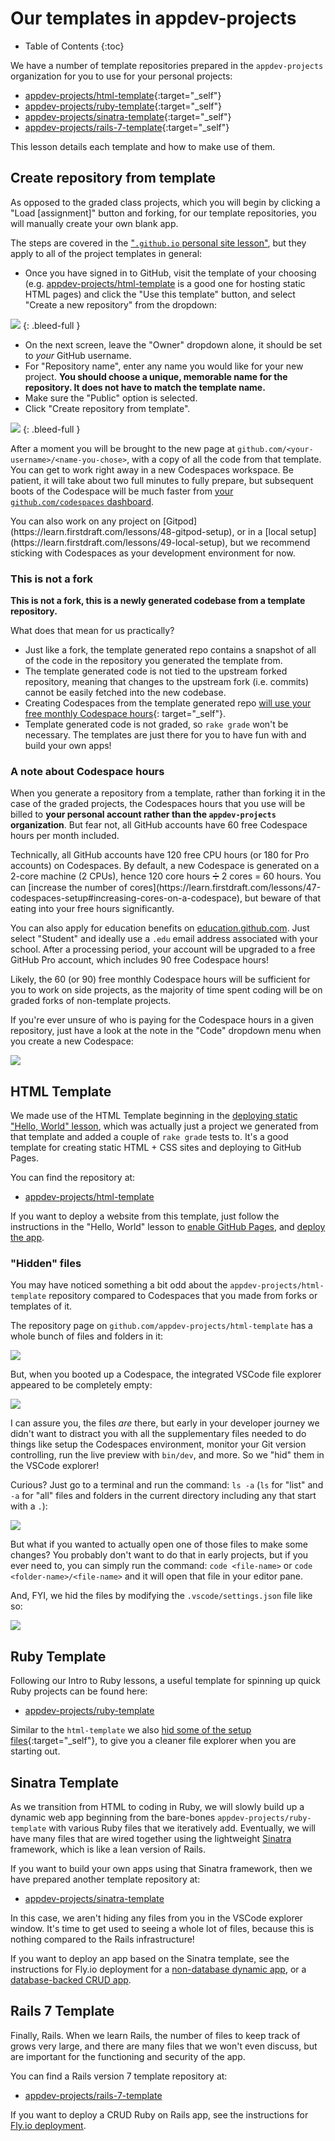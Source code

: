# Our templates in appdev-projects

* Table of Contents
{:toc}

We have a number of template repositories prepared in the `appdev-projects` organization for you to use for your personal projects:

* [appdev-projects/html-template](#html-template){:target="_self"}
* [appdev-projects/ruby-template](#ruby-template){:target="_self"}
* [appdev-projects/sinatra-template](#sinatra-template){:target="_self"}
* [appdev-projects/rails-7-template](#rails-7-template){:target="_self"}

This lesson details each template and how to make use of them.

## Create repository from template

As opposed to the graded class projects, which you will begin by clicking a "Load [assignment]" button and forking, for our template repositories, you will manually create your own blank app. 

The steps are covered in the ["`.github.io` personal site lesson"](https://learn.firstdraft.com/lessons/58-personal-github-io-site#generating-from-a-template), but they apply to all of the project templates in general:

- Once you have signed in to GitHub, visit the template of your choosing (e.g. [appdev-projects/html-template](https://github.com/appdev-projects/html-template) is a good one for hosting static HTML pages) and click the "Use this template" button, and select "Create a new repository" from the dropdown:

<!-- ![](/assets/gh-pages-template-1.png) -->
![](https://res.cloudinary.com/dmxgp9oq2/image/upload/v1686161492/gh-pages-template-1_tlxhbl.png)
{: .bleed-full }

- On the next screen, leave the "Owner" dropdown alone, it should be set to _your_ GitHub username.
- For "Repository name", enter any name you would like for your new project. **You should choose a unique, memorable name for the repository. It does not have to match the template name.**
- Make sure the "Public" option is selected. 
- Click "Create repository from template".

<!-- ![](/assets/gh-pages-template-2.png) -->
![](https://res.cloudinary.com/dmxgp9oq2/image/upload/v1686166582/gh-pages-template-2_rvvdb4.png)
{: .bleed-full }

After a moment you will be brought to the new page at `github.com/<your-username>/<name-you-chose>`, with a copy of all the code from that template. You can get to work right away in a new Codespaces workspace. Be patient, it will take about two full minutes to fully prepare, but subsequent boots of the Codespace will be much faster from [your `github.com/codespaces` dashboard](https://github.com/codespaces).

<aside markdown="1">
You can also work on any project on [Gitpod](https://learn.firstdraft.com/lessons/48-gitpod-setup), or in a [local setup](https://learn.firstdraft.com/lessons/49-local-setup), but we recommend sticking with Codespaces as your development environment for now.
</aside>

### This is not a fork

**This is not a fork, this is a newly generated codebase from a template repository.**

What does that mean for us practically?

* Just like a fork, the template generated repo contains a snapshot of all of the code in the repository you generated the template from.
* The template generated code is not tied to the upstream forked repository, meaning that changes to the upstream fork (i.e. commits) cannot be easily fetched into the new codebase.
* Creating Codespaces from the template generated repo [will use your free monthly Codespace hours](#a-note-about-codespace-hours){: target="_self"}.
* Template generated code is not graded, so `rake grade` won't be necessary. The templates are just there for you to have fun with and build your own apps!

### A note about Codespace hours

When you generate a repository from a template, rather than forking it in the case of the graded projects, the Codespaces hours that you use will be billed to **your personal account rather than the `appdev-projects` organization**. But fear not, all GitHub accounts have 60 free Codespace hours per month included.

<aside markdown="1">
Technically, all GitHub accounts have 120 free CPU hours (or 180 for Pro accounts) on Codespaces. By default, a new Codespace is generated on a 2-core machine (2 CPUs), hence 120 core hours ➗ 2 cores = 60 hours. You can [increase the number of cores](https://learn.firstdraft.com/lessons/47-codespaces-setup#increasing-cores-on-a-codespace), but beware of that eating into your free hours significantly.
</aside>

You can also apply for education benefits on [education.github.com](https://education.github.com/discount_requests/application). Just select "Student" and ideally use a `.edu` email address associated with your school. After a processing period, your account will be upgraded to a free GitHub Pro account, which includes 90 free Codespace hours!

Likely, the 60 (or 90) free monthly Codespace hours will be sufficient for you to work on side projects, as the majority of time spent coding will be on graded forks of non-template projects.

If you're ever unsure of who is paying for the Codespace hours in a given repository, just have a look at the note in the "Code" dropdown menu when you create a new Codespace:

<!-- ![](/assets/who-pays-for-codespace.png) -->
![](https://res.cloudinary.com/dmxgp9oq2/image/upload/v1686181395/who-pays-for-codespace_rtvrwn.png)

## HTML Template

We made use of the HTML Template beginning in the [deploying static "Hello, World" lesson](https://learn.firstdraft.com/lessons/55-hello-world), which was actually just a project we generated from that template and added a couple of `rake grade` tests to. It's a good template for creating static HTML + CSS sites and deploying to GitHub Pages.

You can find the repository at:

* [appdev-projects/html-template](https://github.com/appdev-projects/html-template)

If you want to deploy a website from this template, just follow the instructions in the "Hello, World" lesson to [enable GitHub Pages](https://learn.firstdraft.com/lessons/55-hello-world#enable-github-pages-deployment), and [deploy the app](https://learn.firstdraft.com/lessons/55-hello-world#deploy).

### "Hidden" files

You may have noticed something a bit odd about the `appdev-projects/html-template` repository compared to Codespaces that you made from forks or templates of it.

The repository page on `github.com/appdev-projects/html-template` has a whole bunch of files and folders in it:

<!-- ![](/assets/hidden-files-vscode-1.png) -->
![](https://res.cloudinary.com/dmxgp9oq2/image/upload/v1686182198/hidden-files-vscode-1_lsrufp.png)

But, when you booted up a Codespace, the integrated VSCode file explorer appeared to be completely empty:

<!-- ![](/assets/hidden-files-vscode-2.png) -->
![](https://res.cloudinary.com/dmxgp9oq2/image/upload/v1686182995/hidden-files-vscode-2_jsrsjw.png)

I can assure you, the files _are_ there, but early in your developer journey we didn't want to distract you with all the supplementary files needed to do things like setup the Codespaces environment, monitor your Git version controlling, run the live preview with `bin/dev`, and more. So we "hid" them in the VSCode explorer!

Curious? Just go to a terminal and run the command: `ls -a` (`ls` for "list" and `-a` for "all" files and folders in the current directory including any that start with a `.`):

<!-- ![](/assets/hidden-files-vscode-3.png) -->
![](https://res.cloudinary.com/dmxgp9oq2/image/upload/v1686182996/hidden-files-vscode-3_qr9h7m.png)

But what if you wanted to actually open one of those files to make some changes? You probably don't want to do that in early projects, but if you ever need to, you can simply run the command: `code <file-name>` or `code <folder-name>/<file-name>` and it will open that file in your editor pane.

And, FYI, we hid the files by modifying the `.vscode/settings.json` file like so:

<!-- ![](/assets/hidden-files-vscode-4.png) -->
![](https://res.cloudinary.com/dmxgp9oq2/image/upload/v1686182997/hidden-files-vscode-4_b0eku7.png)

## Ruby Template

Following our Intro to Ruby lessons, a useful template for spinning up quick Ruby projects can be found here:

* [appdev-projects/ruby-template](https://github.com/appdev-projects/ruby-template)

Similar to the `html-template` we also [hid some of the setup files](#hidden-files){:target="_self"}, to give you a cleaner file explorer when you are starting out.

## Sinatra Template

As we transition from HTML to coding in Ruby, we will slowly build up a dynamic web app beginning from the bare-bones `appdev-projects/ruby-template` with various Ruby files that we iteratively add. Eventually, we will have many files that are wired together using the lightweight [Sinatra](https://sinatrarb.com/intro.html) framework, which is like a lean version of Rails.

If you want to build your own apps using that Sinatra framework, then we have prepared another template repository at:

* [appdev-projects/sinatra-template](https://github.com/appdev-projects/sinatra-template)

In this case, we aren't hiding any files from you in the VSCode explorer window. It's time to get used to seeing a whole lot of files, because this is nothing compared to the Rails infrastructure!

If you want to deploy an app based on the Sinatra template, see the instructions for Fly.io deployment for a [non-database dynamic app](https://learn.firstdraft.com/lessons/62-deploying-to-fly#deploying-a-dynamic-sinatra-app), or a [database-backed CRUD app](https://learn.firstdraft.com/lessons/62-deploying-to-fly#deploying-a-crud-sinatra-app).

## Rails 7 Template

Finally, Rails. When we learn Rails, the number of files to keep track of grows very large, and there are many files that we won't even discuss, but are important for the functioning and security of the app.

You can find a Rails version 7 template repository at:

* [appdev-projects/rails-7-template](https://github.com/appdev-projects/rails-7-template)

If you want to deploy a CRUD Ruby on Rails app, see the instructions for [Fly.io deployment](https://learn.firstdraft.com/lessons/62-deploying-to-fly#deploying-a-crud-rails-app).
